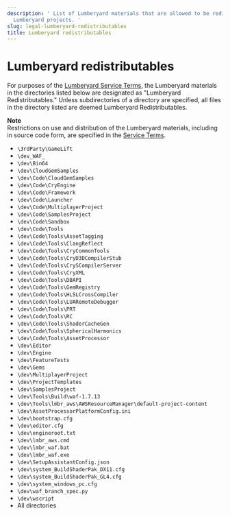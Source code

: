 ```yaml
---
description: ' List of Lumberyard materials that are allowed to be redistributed in
  Lumberyard projects. '
slug: legal-lumberyard-redistributables
title: Lumberyard redistributables
---
```

# Lumberyard redistributables<a name="legal-lumberyard-redistributables"></a>

For purposes of the [Lumberyard Service Terms](https://aws.amazon.com/service-terms/), the Lumberyard materials in the directories listed below are designated as "Lumberyard Redistributables\." Unless subdirectories of a directory are specified, all files in the directory listed are deemed Lumberyard Redistributables\.

**Note**  
Restrictions on use and distribution of the Lumberyard materials, including in source code form, are specified in the [Service Terms](https://aws.amazon.com/service-terms/)\.
+  `\3rdParty\GameLift` 
+  `\dev_WAF_` 
+  `\dev\Bin64` 
+  `\dev\CloudGemSamples` 
+  `\dev\Code\CloudGemSamples` 
+  `\dev\Code\CryEngine` 
+  `\dev\Code\Framework` 
+  `\dev\Code\Launcher` 
+  `\dev\Code\MultiplayerProject` 
+  `\dev\Code\SamplesProject` 
+  `\dev\Code\Sandbox` 
+  `\dev\Code\Tools` 
+  `\dev\Code\Tools\AssetTagging` 
+  `\dev\Code\Tools\ClangReflect` 
+  `\dev\Code\Tools\CryCommonTools` 
+  `\dev\Code\Tools\CryD3DCompilerStub` 
+  `\dev\Code\Tools\CrySCompilerServer` 
+  `\dev\Code\Tools\CryXML` 
+  `\dev\Code\Tools\DBAPI` 
+  `\dev\Code\Tools\GemRegistry` 
+  `\dev\Code\Tools\HLSLCrossCompiler` 
+  `\dev\Code\Tools\LUARemoteDebugger` 
+  `\dev\Code\Tools\PRT` 
+  `\dev\Code\Tools\RC` 
+  `\dev\Code\Tools\ShaderCacheGen` 
+  `\dev\Code\Tools\SphericalHarmonics` 
+  `\dev\Code\Tools\AssetProcessor` 
+  `\dev\Editor` 
+  `\dev\Engine` 
+  `\dev\FeatureTests` 
+  `\dev\Gems` 
+  `\dev\MultiplayerProject` 
+  `\dev\ProjectTemplates` 
+  `\dev\SamplesProject` 
+  `\dev\Tools\Build\waf-1.7.13` 
+  `\dev\Tools\lmbr_aws\AWSResourceManager\default-project-content` 
+  `\dev\AssetProcessorPlatformConfig.ini` 
+  `\dev\bootstrap.cfg` 
+  `\dev\editor.cfg` 
+  `\dev\engineroot.txt` 
+  `\dev\lmbr_aws.cmd` 
+  `\dev\lmbr_waf.bat` 
+  `\dev\lmbr_waf.exe` 
+  `\dev\SetupAssistantConfig.json` 
+  `\dev\system_BuildShaderPak_DX11.cfg` 
+  `\dev\system_BuildShaderPak_GL4.cfg` 
+  `\dev\system_windows_pc.cfg` 
+  `\dev\waf_branch_spec.py` 
+  `\dev\wscript` 
+ All directories